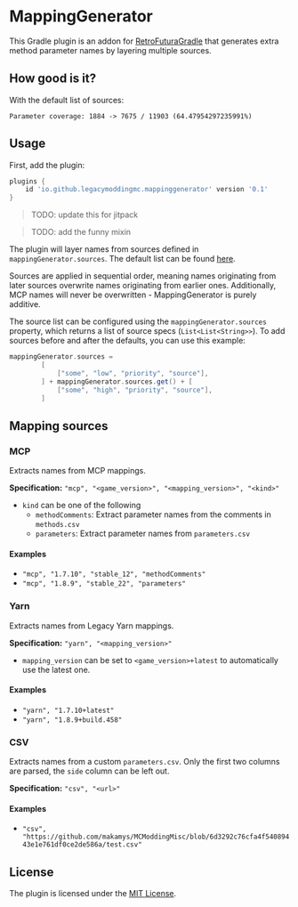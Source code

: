 # MappingGenerator

This Gradle plugin is an addon for [RetroFuturaGradle](https://github.com/GTNewHorizons/RetroFuturaGradle) that generates extra method parameter names by layering multiple sources.

## How good is it?

With the default list of sources:

```
Parameter coverage: 1884 -> 7675 / 11903 (64.47954297235991%)
```

## Usage

First, add the plugin:

```gradle
plugins {
    id 'io.github.legacymoddingmc.mappinggenerator' version '0.1'
}
```

> TODO: update this for jitpack

> TODO: add the funny mixin

The plugin will layer names from sources defined in `mappingGenerator.sources`. The default list can be found [here](src/main/java/io/github/legacymoddingmc/mappinggenerator/DefaultSources.java).

Sources are applied in sequential order, meaning names originating from later sources overwrite names originating from earlier ones. Additionally, MCP names will never be overwritten - MappingGenerator is purely additive.

The source list can be configured using the `mappingGenerator.sources` property, which returns a list of source specs (`List<List<String>>`). To add sources before and after the defaults, you can use this example:

```gradle
mappingGenerator.sources =
        [
            ["some", "low", "priority", "source"],
        ] + mappingGenerator.sources.get() + [
            ["some", "high", "priority", "source"],
        ]
```

## Mapping sources

### MCP

Extracts names from MCP mappings.

**Specification:** `"mcp", "<game_version>", "<mapping_version>", "<kind>"`

* `kind` can be one of the following
    * `methodComments`: Extract parameter names from the comments in `methods.csv`
    * `parameters`: Extract parameter names from `parameters.csv`

#### Examples
* `"mcp", "1.7.10", "stable_12", "methodComments"`
* `"mcp", "1.8.9", "stable_22", "parameters"`

### Yarn

Extracts names from Legacy Yarn mappings.

**Specification:** `"yarn", "<mapping_version>"`

* `mapping_version` can be set to `<game_version>+latest` to automatically use the latest one.

#### Examples
* `"yarn", "1.7.10+latest"`
* `"yarn", "1.8.9+build.458"`

### CSV

Extracts names from a custom `parameters.csv`. Only the first two columns are parsed, the `side` column can be left out.

**Specification:** `"csv", "<url>"`

#### Examples
* `"csv", "https://github.com/makamys/MCModdingMisc/blob/6d3292c76cfa4f54089443e1e761df0ce2de586a/test.csv"`

## License

The plugin is licensed under the [MIT License](LICENSE).
